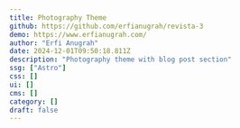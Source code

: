 ```yaml
---
title: Photography Theme
github: https://github.com/erfianugrah/revista-3
demo: https://www.erfianugrah.com/
author: "Erfi Anugrah"
date: 2024-12-01T09:50:18.811Z
description: "Photography theme with blog post section"
ssg: ["Astro"]
css: []
ui: []
cms: []
category: []
draft: false
---
```

